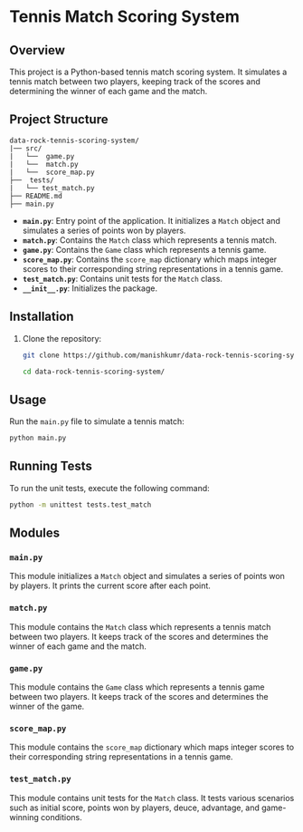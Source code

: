 # Tennis Match Scoring System

## Overview

This project is a Python-based tennis match scoring system. It simulates a tennis match between two players, keeping track of the scores and determining the winner of each game and the match.

## Project Structure

```
data-rock-tennis-scoring-system/
|── src/
|   └──  game.py
|   └──  match.py
|   └──  score_map.py
├──  tests/
|   └── test_match.py
├── README.md
├── main.py
```

- **`main.py`**: Entry point of the application. It initializes a `Match` object and simulates a series of points won by players.
- **`match.py`**: Contains the `Match` class which represents a tennis match.
- **`game.py`**: Contains the `Game` class which represents a tennis game.
- **`score_map.py`**: Contains the `score_map` dictionary which maps integer scores to their corresponding string representations in a tennis game.
- **`test_match.py`**: Contains unit tests for the `Match` class.
- **`__init__.py`**: Initializes the package.

## Installation

1. Clone the repository:
    ```sh
    git clone https://github.com/manishkumr/data-rock-tennis-scoring-system.git

    cd data-rock-tennis-scoring-system/
    ```


## Usage

Run the `main.py` file to simulate a tennis match:

```sh
python main.py
```

## Running Tests

To run the unit tests, execute the following command:

```sh
python -m unittest tests.test_match
```

## Modules

### `main.py`

This module initializes a `Match` object and simulates a series of points won by players. It prints the current score after each point.

### `match.py`

This module contains the `Match` class which represents a tennis match between two players. It keeps track of the scores and determines the winner of each game and the match.

### `game.py`

This module contains the `Game` class which represents a tennis game between two players. It keeps track of the scores and determines the winner of the game.

### `score_map.py`

This module contains the `score_map` dictionary which maps integer scores to their corresponding string representations in a tennis game.

### `test_match.py`

This module contains unit tests for the `Match` class. It tests various scenarios such as initial score, points won by players, deuce, advantage, and game-winning conditions.


